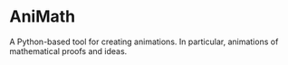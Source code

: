 # AniMath
A Python-based tool for creating animations. In particular, animations of mathematical proofs and ideas.
